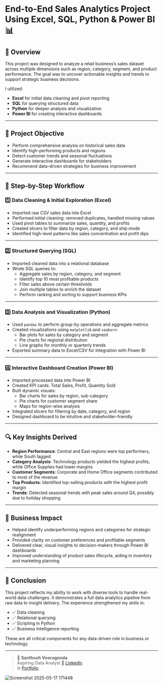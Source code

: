 # End-to-End Sales Analytics Project Using Excel, SQL, Python & Power BI 📊

## 📌 Overview

This project was designed to analyze a retail business’s sales dataset across multiple dimensions such as region, category, segment, and product performance. The goal was to uncover actionable insights and trends to support strategic business decisions.

I utilized:
- **Excel** for initial data cleaning and pivot reporting
- **SQL** for querying structured data
- **Python** for deeper analysis and visualization
- **Power BI** for creating interactive dashboards

---

## 🎯 Project Objective

- Perform comprehensive analysis on historical sales data  
- Identify high-performing products and regions  
- Detect customer trends and seasonal fluctuations  
- Generate interactive dashboards for stakeholders  
- Recommend data-driven strategies for business improvement  

---

## 🔄 Step-by-Step Workflow

### 1️⃣ Data Cleaning & Initial Exploration (Excel)
- Imported raw CSV sales data into Excel  
- Performed initial cleaning: removed duplicates, handled missing values  
- Used pivot tables to summarize sales, quantity, and profits  
- Created slicers to filter data by region, category, and ship mode  
- Identified high-level patterns like sales concentration and profit dips  

---

### 2️⃣ Structured Querying (SQL)
- Imported cleaned data into a relational database  
- Wrote SQL queries to:
  - Aggregate sales by region, category, and segment  
  - Identify top 10 most profitable products  
  - Filter sales above certain thresholds  
  - Join multiple tables to enrich the dataset  
  - Perform ranking and sorting to support business KPIs  

---

### 3️⃣ Data Analysis and Visualization (Python)
- Used `pandas` to perform group-by operations and aggregate metrics  
- Created visualizations using `matplotlib` and `seaborn`:
  - Bar plots for sales by category and segment  
  - Pie charts for regional distribution  
  - Line graphs for monthly or quarterly trends  
- Exported summary data to Excel/CSV for integration with Power BI  

---

### 4️⃣ Interactive Dashboard Creation (Power BI)
- Imported processed data into Power BI  
- Created KPI cards: Total Sales, Profit, Quantity Sold  
- Built dynamic visuals:
  - Bar charts for sales by region, sub-category  
  - Pie charts for customer segment share  
  - Maps for region-wise analysis  
- Integrated slicers for filtering by date, category, and region  
- Designed dashboard to be intuitive and stakeholder-friendly  

---

## 🔍 Key Insights Derived

- **Region Performance**: Central and East regions were top performers, while South lagged  
- **Category Analysis**: Technology products yielded the highest profits, while Office Supplies had lower margins  
- **Customer Segments**: Corporate and Home Office segments contributed to most of the revenue  
- **Top Products**: Identified top-selling products with the highest profit margin  
- **Trends**: Detected seasonal trends with peak sales around Q4, possibly due to holiday shopping  

---

## 💼 Business Impact

- Helped identify underperforming regions and categories for strategic realignment  
- Provided clarity on customer preferences and profitable segments  
- Delivered clear, visual insights to decision-makers through Power BI dashboards  
- Improved understanding of product sales lifecycle, aiding in inventory and marketing planning  

---

## 🧾 Conclusion

This project reflects my ability to work with diverse tools to handle real-world data challenges. It demonstrates a full data analytics pipeline from raw data to insight delivery. The experience strengthened my skills in:

- ✅ Data cleaning  
- ✅ Relational querying  
- ✅ Scripting in Python  
- ✅ Business Intelligence reporting

These are all critical components for any data-driven role in business or technology.

---

> 👤 **Santhosh Voorugonda**  
> Aspiring Data Analyst
> 🔗 [LinkedIn](https://www.linkedin.com/in/santhosh484)  
> 🌐 [Portfolio](https://datascienceportfol.io/santhoshvooru)  

![Screenshot 2025-05-17 171448](https://github.com/user-attachments/assets/0591d9a2-76bd-44fd-9eef-85ed4cd9d1a6)

